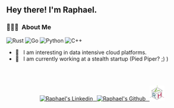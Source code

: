 
<h2> Hey there! I'm Raphael.</h2>

<h3> 👨🏻‍💻 &nbsp;About Me </h3>

  ![Rust](https://img.shields.io/badge/-Rust-333333?style=flat&logo=Rust)
  ![Go](https://img.shields.io/badge/-Go-333333?style=flat&logo=Go)
  ![Python](https://img.shields.io/badge/-Python-333333?style=flat&logo=python)
  ![C++](https://img.shields.io/badge/-C++-333333?style=flat&logo=C%2B%2B)

- 🤔 &nbsp; I am interesting in data intensive cloud platforms.
- 💼 &nbsp; I am currently working at a stealth startup (Pied Piper? ;) )

<br/>
<br/>

<p align="center">
<a href="https://www.linkedin.com/in/raphael-van-hoffelen-ba6393137/">
  <img alt="Raphael's Linkedin" width="40px" src="https://cdn.jsdelivr.net/npm/simple-icons@v3/icons/linkedin.svg" />
  &thinsp;
</a>
<a href="https://github.com/dskart">
  <img  alt="Raphael's Github" width="40px" src="https://cdn.jsdelivr.net/npm/simple-icons@v3/icons/github.svg" />
  &thinsp;
</a>
<a href="https://raphaelvanhoffelen.com">
  <img alt="Raphael's Website" width="40px" src="assets/raph_logo.svg" />
</a>
</p>
